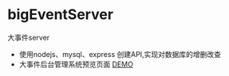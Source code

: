 # bigEventServer
大事件server
+ 使用nodejs、mysql、express 创建API,实现对数据库的增删改查
+ 大事件后台管理系统预览页面 [DEMO](http://1.chen7.xyz)
